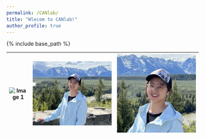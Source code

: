 ```yaml
---
permalink: /CANlab/
title: "Wlecom to CANlab!"
author_profile: true
---
```

{% include base_path %}

| ![Image 1](/images/YJ.jpg) | ![Image 2](/images/YJ2.jpg) | ![Image 3](/images/YJ3.jpg) |
|----------------------------|-----------------------------|------------------------------|

